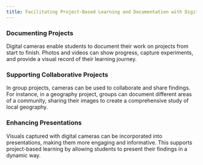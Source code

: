 ```yaml
---
title: Facilitating Project-Based Learning and Documentation with Digital Camera
---
```


### Documenting Projects

Digital cameras enable students to document their work on projects from start to finish. Photos and videos can show progress, capture experiments, and provide a visual record of their learning journey.

### Supporting Collaborative Projects

In group projects, cameras can be used to collaborate and share findings. For instance, in a geography project, groups can document different areas of a community, sharing their images to create a comprehensive study of local geography.

### Enhancing Presentations

Visuals captured with digital cameras can be incorporated into presentations, making them more engaging and informative. This supports project-based learning by allowing students to present their findings in a dynamic way.
